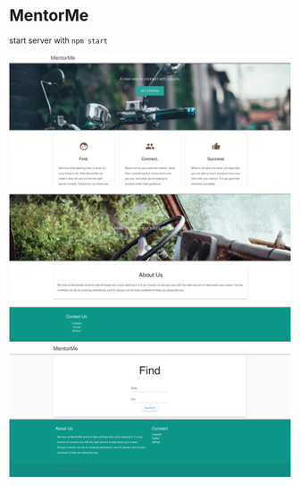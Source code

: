 # MentorMe

start server with `npm start`


![Preview](preview/preview2.png)
![Preview](preview/preview3.png)
![Preview](preview/preview.png)